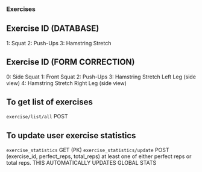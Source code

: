 ### Exercises

## Exercise ID (DATABASE)

1: Squat
2: Push-Ups
3: Hamstring Stretch

## Exercise ID (FORM CORRECTION)

0: Side Squat
1: Front Squat
2: Push-Ups
3: Hamstring Stretch Left Leg (side view)
4: Hamstring Stretch Right Leg (side view)

## To get list of exercises

`exercise/list/all` POST

## To update user exercise statistics

`exercise_statistics` GET (PK)
`exercise_statistics/update` POST (exercise_id, perfect_reps, total_reps) at least one of either perfect reps or total reps. THIS AUTOMATICALLY UPDATES GLOBAL STATS
